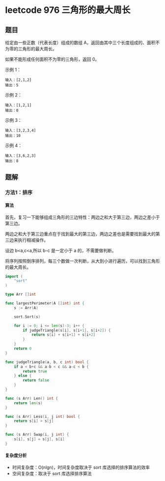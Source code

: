 # leetcode 976 三角形的最大周长

## 题目

给定由一些正数（代表长度）组成的数组 A，返回由其中三个长度组成的、面积不为零的三角形的最大周长。

如果不能形成任何面积不为零的三角形，返回 0。


示例 1：
```text
输入：[2,1,2]
输出：5
```

示例 2：
```text
输入：[1,2,1]
输出：0
```

示例 3：
```text
输入：[3,2,3,4]
输出：10
```

示例 4：
```text
输入：[3,6,2,3]
输出：8
```

## 题解

### 方法1：排序

#### 算法

首先，复习一下能够组成三角形的三边特性：两边之和大于第三边，两边之差小于第三边。

两边之和大于第三边重点在于找到最大的第三边，两边之差也是需要找到最大的第三边来执行相减操作。

设边 b<a,c<a,所以 b-c 是一定小于 a 的，不需要做判断。

将序列按照倒序排列，每三个数做一次判断，从大到小进行遍历，可以找到三角形的最大周长。

```go
import (
	"sort"
)

type Arr []int

func largestPerimeter(A []int) int {
	s := Arr(A)

	sort.Sort(s)

	for i := 0; i <= len(s)-3; i++ {
		if judgeTriangle(s[i], s[i+1], s[i+2]) {
			return s[i] + s[i+1] + s[i+2]
		}
	}
	return 0
}

func judgeTriangle(a, b, c int) bool {
	if a < b+c && a-b < c && a-c < b {
		return true
	} else {
		return false
	}
}

func (s Arr) Len() int {
	return len(s)
}

func (s Arr) Less(i, j int) bool {
	return s[i] > s[j]
}

func (s Arr) Swap(i, j int) {
	s[i], s[j] = s[j], s[i]
}
```

#### 复杂度分析

- 时间复杂度：O(nlgn)，时间复杂度取决于 sort 库选择的排序算法的效率
- 空间复杂度：取决于 sort 库选择排序算法
